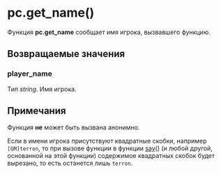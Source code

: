 # pc.get_name()
Функция **pc.get_name** сообщает имя игрока, вызвавшего функцию.

## Возвращаемые значения
### player_name
Тип *string*. Имя игрока.

## Примечания
Функция **не** может быть вызвана анонимно.

Если в имени игрока присутствуют квадратные скобки, например `[GM]terron`, то при вызове функции в функции [say](../global/say.md)() (и любой другой, основанной на этой функции) содержимое квадратных скобок будет вырезано, то есть останется лишь `terron`.